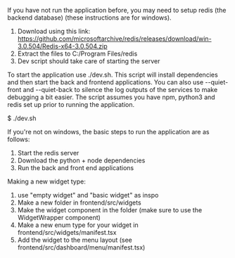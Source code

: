 If you have not run the application before, you may need to setup redis (the backend database) (these instructions are for windows). 
1. Download using this link: https://github.com/microsoftarchive/redis/releases/download/win-3.0.504/Redis-x64-3.0.504.zip
2. Extract the files to C:/Program Files/redis
3. Dev script should take care of starting the server

To start the application use ./dev.sh. This script will install dependencies and then start the back and frontend applications. You can also use --quiet-front and --quiet-back to silence the log outputs of the services to make debugging a bit easier. The script assumes you have npm, python3 and redis set up prior to running the application.

$ ./dev.sh

If you're not on windows, the basic steps to run the application are as follows: 
1. Start the redis server
2. Download the python + node dependencies 
3. Run the back and front end applications

Making a new widget type: 
1. use "empty widget" and "basic widget" as inspo
2. Make a new folder in frontend/src/widgets
3. Make the widget component in the folder (make sure to use the WidgetWrapper component)
4. Make a new enum type for your widget in frontend/src/widgets/manifest.tsx
5. Add the widget to the menu layout (see frontend/src/dashboard/menu/manifest.tsx)
